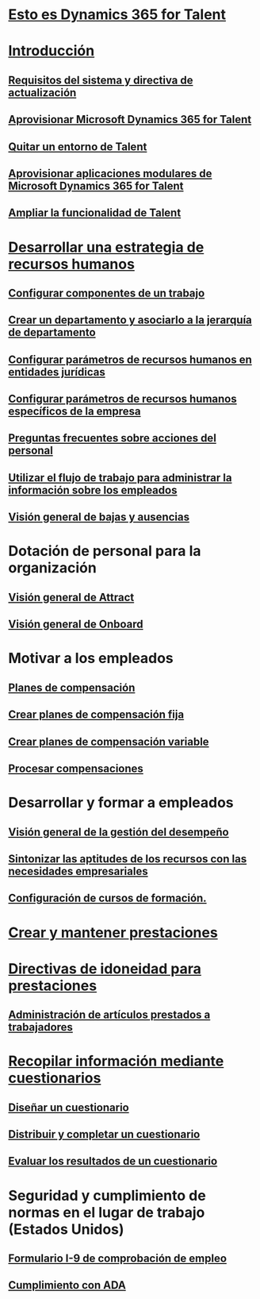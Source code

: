 # [Esto es Dynamics 365 for Talent](index.md)

# [Introducción](talent-get-started.md)
## [Requisitos del sistema y directiva de actualización](talent-versions-update-policy.md)
## [Aprovisionar Microsoft Dynamics 365 for Talent](provisioning-talent.md)
## [Quitar un entorno de Talent](remove-test-environment.md)
## [Aprovisionar aplicaciones modulares de Microsoft Dynamics 365 for Talent](modular-app-tech-faq.md)
## [Ampliar la funcionalidad de Talent](extend-talent-functionality.md)

# [Desarrollar una estrategia de recursos humanos](departments-jobs-positions.md)
## [Configurar componentes de un trabajo](create-job.md)
## [Crear un departamento y asociarlo a la jerarquía de departamento](create-department-add-department-hierarchy.md)
## [Configurar parámetros de recursos humanos en entidades jurídicas](set-up-hr-parameters-across-legal-entities.md)
## [Configurar parámetros de recursos humanos específicos de la empresa](set-up-company-specific-hr-parameters.md)
## [Preguntas frecuentes sobre acciones del personal](personnel-actions-faq.md)
## [Utilizar el flujo de trabajo para administrar la información sobre los empleados](workflow-manage-employee-information.md)
## [Visión general de bajas y ausencias](leave-absence-overview.md)

# Dotación de personal para la organización
## [Visión general de Attract](attract-overview.md) 
## [Visión general de Onboard](create-onboarding-experience.md)

# Motivar a los empleados
## [Planes de compensación](compensation-plans.md)
## [Crear planes de compensación fija](create-fixed-compensation-plans.md)
## [Crear planes de compensación variable](create-variable-compensation-plans.md)
## [Procesar compensaciones](process-compensation.md)

# Desarrollar y formar a empleados
## [Visión general de la gestión del desempeño](performance-management-overview.md)
## [Sintonizar las aptitudes de los recursos con las necesidades empresariales](skills.md)
## [Configuración de cursos de formación.](courses.md)

# [Crear y mantener prestaciones](manage-benefit-program.md)
# [Directivas de idoneidad para prestaciones](benefit-eligibility-policies.md)
## [Administración de artículos prestados a trabajadores](loan-items.md)

# [Recopilar información mediante cuestionarios](questionnaires.md)
## [Diseñar un cuestionario](design-questionnaires.md)
## [Distribuir y completar un cuestionario](distribute-questionnaires.md)
## [Evaluar los resultados de un cuestionario](evaluate-questionnaire-results.md)

# Seguridad y cumplimiento de normas en el lugar de trabajo (Estados Unidos)
## [Formulario I-9 de comprobación de empleo](../fin-and-ops/hr/localizations/noam-usa-form-i-9-verification.md?toc=/talent/toc.json)
## [Cumplimiento con ADA](../fin-and-ops/hr/localizations/noam-usa-comply-ada.md?toc=/talent/toc.json)
